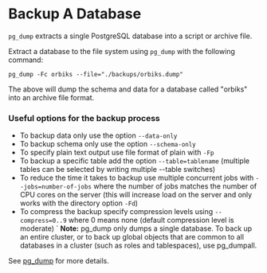 # Backup A Database

`pg_dump` extracts a single PostgreSQL database into a script or archive file.

Extract a database to the file system using `pg_dump` with the following command:

```
pg_dump -Fc orbiks --file="./backups/orbiks.dump"
```

The above will dump the schema and data for a database called "orbiks" into an archive file format.

### Useful options for the backup process

* To backup data only use the option `--data-only`
* To backup schema only use the option `--schema-only`
* To specify plain text output use file format of plain with `-Fp`
* To backup a specific table add the option `--table=tablename` (multiple tables can be selected by writing multiple --table switches) 
* To reduce the time it takes to backup use multiple concurrent jobs with `--jobs=number-of-jobs` where the number of jobs matches the number of CPU cores on the server (this will increase load on the server and only works with the directory option `-Fd`)
* To compress the backup specify compression levels using `--compress=0..9` where 0 means none (default compression level is moderate)
`
__Note:__ pg_dump only dumps a single database. To back up an entire cluster, or to back up global objects that are common to all databases in a cluster (such as roles and tablespaces), use pg_dumpall.

See [pg_dump](https://www.postgresql.org/docs/current/app-pgdump.html) for more details.

